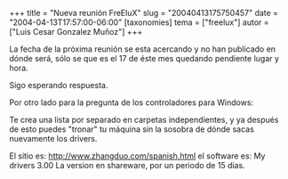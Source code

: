 +++
title = "Nueva reunión FreEluX"
slug = "20040413175750457"
date = "2004-04-13T17:57:00-06:00"
[taxonomies]
tema = ["freelux"]
autor = ["Luis Cesar Gonzalez Muñoz"]
+++

La fecha de la próxima reunión se esta acercando y no han publicado en
dónde será, sólo se que es el 17 de éste mes quedando pendiente lugar y
hora.

Sigo esperando respuesta.

<!-- more -->
Por otro lado para la pregunta de los controladores para Windows:

Te crea una lista por separado en carpetas independientes, y ya después
de esto puedes &quot;tronar&quot; tu máquina sin la sosobra de dónde
sacas nuevamente los drivers.

El sitio es: http://www.zhangduo.com/spanish.html el software es: My
drivers 3.00 La version en shareware, por un periodo de 15 dias.

